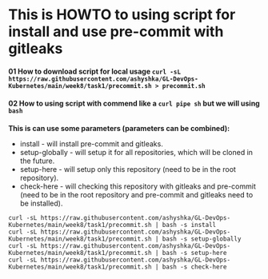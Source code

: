 # This is HOWTO to using script for install and use pre-commit with gitleaks 

#### 01 How to download script for local usage `curl -sL https://raw.githubusercontent.com/ashyshka/GL-DevOps-Kubernetes/main/week8/task1/precommit.sh > precommit.sh`

#### 02 How to using script with commend like a `curl pipe sh` but we will using `bash`
**This is can use some parameters (parameters can be combined):**
- install - will install pre-commit and gitleaks.
- setup-globally - will setup it for all repositories, which will be cloned in the future.
- setup-here - will setup only this repository (need to be in the root repository).
- check-here - will checking this repository with gitleaks and pre-commit (need to be in the root repository and pre-commit and gitleaks need to be installed).

```
curl -sL https://raw.githubusercontent.com/ashyshka/GL-DevOps-Kubernetes/main/week8/task1/precommit.sh | bash -s install
curl -sL https://raw.githubusercontent.com/ashyshka/GL-DevOps-Kubernetes/main/week8/task1/precommit.sh | bash -s setup-globally
curl -sL https://raw.githubusercontent.com/ashyshka/GL-DevOps-Kubernetes/main/week8/task1/precommit.sh | bash -s setup-here
curl -sL https://raw.githubusercontent.com/ashyshka/GL-DevOps-Kubernetes/main/week8/task1/precommit.sh | bash -s check-here
```

